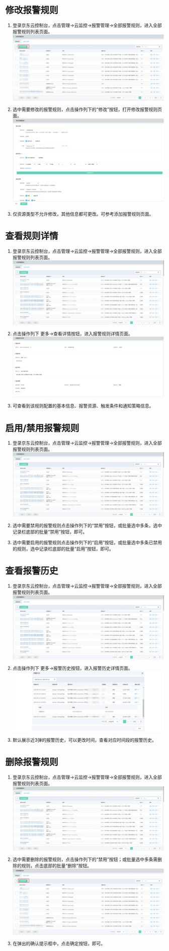# 修改报警规则
1.	登录京东云控制台，点击管理->云监控->报警管理->全部报警规则，进入全部报警规则列表页面。  
![报警规则列表](../../../../../image/Cloud-Monitor/8-qbbj.png)  

2.  选中需要修改的报警规则，点击操作列下的“修改”按钮，打开修改报警规则页面。  
![修改报警规则](../../../../../image/Cloud-Monitor/10-bjgz-xg.png)  

3. 仅资源类型不允许修改，其他信息都可更改。可参考添加报警规则页面。

# 查看规则详情
1.	登录京东云控制台，点击管理->云监控->报警管理->全部报警规则，进入全部报警规则列表页面。  
![报警规则列表](../../../../../image/Cloud-Monitor/8-qbbj-1.png)  

2.	点击操作列下 更多->查看详情按钮，进入报警规则详情页面。
![规则详情](../../../../../image/Cloud-Monitor/10-bjgz-xq.png)  

3. 可查看到该规则配置的基本信息、报警资源、触发条件和通知策略信息。



# 启用/禁用报警规则  
1.	登录京东云控制台，点击管理->云监控->报警管理->全部报警规则，进入全部报警规则列表页面。  
![报警规则列表](../../../../../image/Cloud-Monitor/8-qbbj-1.png)

2.	选中需要禁用的报警规则点击操作列下的“禁用”按钮，或批量选中多条，选中记录栏底部的批量“禁用”按钮，即可。  

3.	选中需要启用的报警规则点击操作列下的“启用”按钮，或批量选中多条已禁用的规则，选中记录栏底部的批量“启用”按钮，即可。

# 查看报警历史  
1.	登录京东云控制台，点击管理->云监控->报警管理->全部报警规则，进入全部报警规则列表页面。   
![报警规则列表](../../../../../image/Cloud-Monitor/8-qbbj-1.png)

2.	点击操作列下 更多->报警历史按钮，进入报警历史详情页面。  
![规则详情](../../../../../image/Cloud-Monitor/10-bjgz-bjls.png)  

3.	默认展示近3弹的报警历史，可以更改时间，查看对应时间段的报警历史。


# 删除报警规则
1.	登录京东云控制台，点击管理->云监控->报警管理->全部报警规则，进入全部报警规则列表页面。    
![报警规则列表](../../../../../image/Cloud-Monitor/8-qbbj-1.png)  

2. 选中需要删除的报警规则，点击操作列下的“禁用”按钮；或批量选中多条需删除的规则，点击底部的批量“删除”按钮。  
![删除规则](../../../../../image/Cloud-Monitor/8-qbbj.png)  

3. 在弹出的确认提示框中，点击确定按钮，即可。
